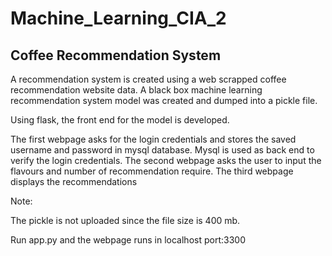 # Machine_Learning_CIA_2
## Coffee Recommendation System


A recommendation system is created using a web scrapped coffee recommendation website data.
A black box machine learning recommendation system model was created and dumped into a pickle file.

Using flask, the front end for the model is developed.

The first webpage asks for the login credentials and stores the saved username and password in mysql database. Mysql is used as back end to verify the login credentials.
The second webpage asks the user to input the flavours and number of recommendation require.
The third webpage displays the recommendations

Note:

The pickle is not uploaded since the file size is 400 mb.

Run app.py and the webpage runs in localhost port:3300
